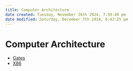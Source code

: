 ```yaml
---
title: Computer Architecture
date created: Tuesday, November 26th 2024, 7:59:40 pm
date modified: Saturday, December 7th 2024, 6:42:25 pm
---
```

# Computer Architecture

- [Gates](gates.md)
- [X86](x86/index.md)
